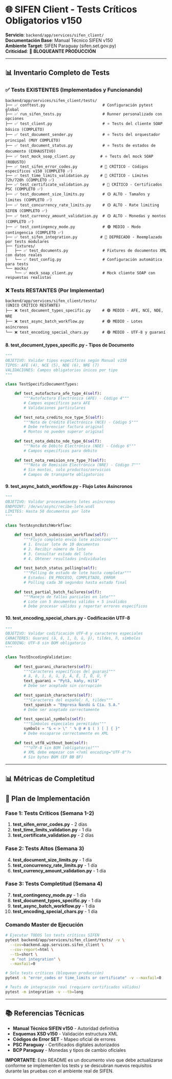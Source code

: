# 🌐 SIFEN Client - Tests Críticos Obligatorios v150

**Servicio**: `backend/app/services/sifen_client/`  
**Documentación Base**: Manual Técnico SIFEN v150  
**Ambiente Target**: SIFEN Paraguay (sifen.set.gov.py)  
**Criticidad**: 🔴 **BLOQUEANTE PRODUCCIÓN**

---

## 📊 **Inventario Completo de Tests**

### ✅ **Tests EXISTENTES (Implementados y Funcionando)**
```
backend/app/services/sifen_client/tests/
├── ✅ conftest.py                         # Configuración pytest global
├── ✅ run_sifen_tests.py                  # Runner personalizado con opciones
├── ✅ test_client.py                      # ⭐ Tests del cliente SOAP básico (COMPLETO)
├── ✅ test_document_sender.py             # ⭐ Tests del orquestador principal (MUY COMPLETO)
├── ✅ test_document_status.py             # ⭐ Tests de estados de documento (EXHAUSTIVO)
├── ✅ test_mock_soap_client.py           # ⭐ Tests del mock SOAP (ROBUSTO)
├── ✅ test_sifen_error_codes.py          # 🔴 CRÍTICO - Códigos específicos v150 (COMPLETO ✅)
├── ✅ test_time_limits_validation.py     # 🔴 CRÍTICO - Límites 72h/720h (COMPLETO ✅)
├── ✅ test_certificate_validation.py      # 🔴 CRÍTICO - Certificados PSC (COMPLETO ✅)
├── ✅ test_document_size_limits.py        # 🟡 ALTO - Tamaños y límites (COMPLETO ✅)
├── ✅ test_concurrency_rate_limits.py     # 🟡 ALTO - Rate limiting SIFEN (COMPLETO ✅)
├── ✅ test_currency_amount_validation.py  # 🟡 ALTO - Monedas y montos (COMPLETO ✅)
├── ✅ test_contingency_mode.py            # 🟢 MEDIO - Modo contingencia (COMPLETO ✅)
├── ✅ test_sifen_integration.py          # 🚫 DEPRECADO - Reemplazado por tests modulares
├── fixtures/
│   ├── ✅ test_documents.py               # Fixtures de documentos XML con datos reales
│   └── ✅ test_config.py                  # Configuración automática para tests
└── mocks/
    └── ✅ mock_soap_client.py             # Mock cliente SOAP con respuestas realistas
```

### ❌ **Tests RESTANTES (Por Implementar)**
```
backend/app/services/sifen_client/tests/
(ÚNICO CRÍTICO RESTANTE)
├── ❌ test_document_types_specific.py     # 🟢 MEDIO - AFE, NCE, NDE, NRE
├── ❌ test_async_batch_workflow.py        # 🟢 MEDIO - Lotes asíncronos
└── ❌ test_encoding_special_chars.py      # 🟢 MEDIO - UTF-8 y guaraní
```


#### **8. test_document_types_specific.py** - Tipos de Documento
```python
"""
OBJETIVO: Validar tipos específicos según Manual v150
TIPOS: AFE (4), NCE (5), NDE (6), NRE (7)
VALIDACIONES: Campos obligatorios únicos por tipo
"""

class TestSpecificDocumentTypes:
    
    def test_autofactura_afe_type_4(self):
        """Autofactura Electrónica (AFE) - Código 4"""
        # Campos específicos para AFE
        # Validaciones particulares
        
    def test_nota_credito_nce_type_5(self):
        """Nota de Crédito Electrónica (NCE) - Código 5"""
        # Debe referenciar factura original
        # Montos no pueden superar original
        
    def test_nota_debito_nde_type_6(self):
        """Nota de Débito Electrónica (NDE) - Código 6"""
        # Campos específicos para débito
        
    def test_nota_remision_nre_type_7(self):
        """Nota de Remisión Electrónica (NRE) - Código 7"""
        # Sin montos, solo productos/servicios
        # Campos de transporte obligatorios
```

#### **9. test_async_batch_workflow.py** - Flujo Lotes Asíncronos
```python
"""
OBJETIVO: Validar procesamiento lotes asíncronos
ENDPOINT: /de/ws/async/recibe-lote.wsdl
LÍMITES: Hasta 50 documentos por lote
"""

class TestAsyncBatchWorkflow:
    
    def test_batch_submission_workflow(self):
        """Flujo completo envío lote asíncrono"""
        # 1. Enviar lote de 10 documentos
        # 2. Recibir número de lote
        # 3. Consultar estado del lote
        # 4. Obtener resultados individuales
        
    def test_batch_status_polling(self):
        """Polling de estado de lote hasta completar"""
        # Estados: EN_PROCESO, COMPLETADO, ERROR
        # Polling cada 30 segundos hasta estado final
        
    def test_partial_batch_failures(self):
        """Manejo de fallos parciales en lote"""
        # Lote con 5 documentos válidos + 5 inválidos
        # Debe procesar válidos y reportar errores específicos
```

#### **10. test_encoding_special_chars.py** - Codificación UTF-8
```python
"""
OBJETIVO: Validar codificación UTF-8 y caracteres especiales
CARACTERES: Guaraní (ã, ẽ, ĩ, õ, ũ, ỹ), tildes, ñ, símbolos
ENCODING: UTF-8 sin BOM obligatorio
"""

class TestEncodingValidation:
    
    def test_guarani_characters(self):
        """Caracteres específicos del guaraní"""
        # ã, ẽ, ĩ, õ, ũ, ỹ, Ã, Ẽ, Ĩ, Õ, Ũ, Ỹ
        text_guarani = "Pytã, kañy, mitã"
        # Debe ser aceptado sin corrupción
        
    def test_spanish_characters(self):
        """Caracteres del español: ñ, tildes"""
        text_spanish = "Empresa Ñandú & Cía. S.A."
        # Debe ser aceptado correctamente
        
    def test_special_symbols(self):
        """Símbolos especiales permitidos"""
        symbols = "& < > \" ' % @ # $ ( ) [ ] { }"
        # Debe escaparse correctamente en XML
        
    def test_utf8_without_bom(self):
        """UTF-8 sin BOM (obligatorio)"""
        # XML debe empezar con <?xml encoding="UTF-8"?>
        # Sin bytes BOM (EF BB BF)
```

---

## 📊 **Métricas de Completitud**


## 🎯 **Plan de Implementación**

### **Fase 1: Tests Críticos (Semana 1-2)**
1. **test_sifen_error_codes.py** - 2 días
2. **test_time_limits_validation.py** - 1 día  
3. **test_certificate_validation.py** - 2 días

### **Fase 2: Tests Altos (Semana 3)**
4. **test_document_size_limits.py** - 1 día
5. **test_concurrency_rate_limits.py** - 1 día
6. **test_currency_amount_validation.py** - 1 día

### **Fase 3: Tests Completitud (Semana 4)**
7. **test_contingency_mode.py** - 1 día
8. **test_document_types_specific.py** - 1 día
9. **test_async_batch_workflow.py** - 1 día
10. **test_encoding_special_chars.py** - 1 día

### **Comando Master de Ejecución**
```bash
# Ejecutar TODOS los tests críticos SIFEN
pytest backend/app/services/sifen_client/tests/ -v \
  --cov=backend.app.services.sifen_client \
  --cov-report=html \
  --tb=short \
  -m "not integration" \
  --maxfail=0

# Solo tests críticos (bloquean producción)
pytest -k "error_codes or time_limits or certificate" -v --maxfail=0

# Tests de integración real (requiere certificados válidos)
pytest -m integration -v --tb=long
```

---

## 📚 **Referencias Técnicas**

- **Manual Técnico SIFEN v150** - Autoridad definitiva
- **Esquemas XSD v150** - Validación estructura XML
- **Códigos de Error SET** - Mapeo oficial de errores
- **PSC Paraguay** - Certificados digitales autorizados
- **BCP Paraguay** - Monedas y tipos de cambio oficiales

**IMPORTANTE**: Este README es un documento vivo que debe actualizarse conforme se implementen los tests y se descubran nuevos requisitos durante las pruebas con el ambiente real de SIFEN.
